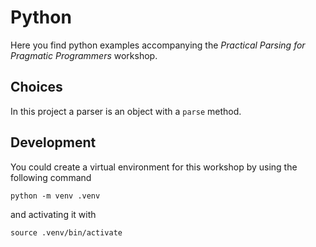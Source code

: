 # Python
Here you find python examples accompanying the _Practical Parsing for Pragmatic Programmers_ workshop.

## Choices
In this project a parser is an object with a `parse` method.

## Development
You could create a virtual environment for this workshop by using the following command

```shell
python -m venv .venv
```

and activating it with

```shell
source .venv/bin/activate
```